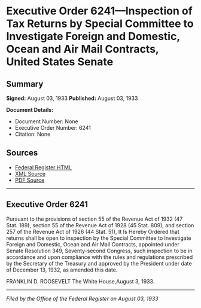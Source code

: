 # Executive Order 6241—Inspection of Tax Returns by Special Committee to Investigate Foreign and Domestic, Ocean and Air Mail Contracts, United States Senate

## Summary

**Signed:** August 03, 1933
**Published:** August 03, 1933

**Document Details:**
- Document Number: None
- Executive Order Number: 6241
- Citation: None

## Sources
- [Federal Register HTML](https://www.presidency.ucsb.edu/documents/executive-order-6241-inspection-tax-returns-special-committee-investigate-foreign-and)
- [XML Source](None)
- [PDF Source](None)

---

## Executive Order 6241

Pursuant to the provisions of section 55 of the Revenue Act of 1932 (47 Stat. 189), section 55 of the Revenue Act of 1928 (45 Stat. 809), and section 257 of the Revenue Act of 1926 (44 Stat. 51), It Is Hereby Ordered that returns shall be open to inspection by the Special Committee to Investigate Foreign and Domestic, Ocean and Air Mail Contracts, appointed under Senate Resolution 349, Seventy-second Congress, such inspection to be in accordance and upon compliance with the rules and regulations prescribed by the Secretary of the Treasury and approved by the President under date of December 13, 1932, as amended this date.

FRANKLIN D. ROOSEVELT
The White House,August 3, 1933.

---

*Filed by the Office of the Federal Register on August 03, 1933*
